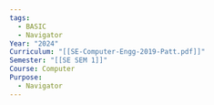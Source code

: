 ```yaml
---
tags:
  - BASIC
  - Navigator
Year: "2024"
Curriculum: "[[SE-Computer-Engg-2019-Patt.pdf]]"
Semester: "[[SE SEM 1]]"
Course: Computer
Purpose:
  - Navigator
---
```

